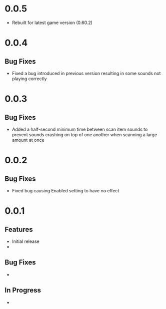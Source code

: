 ﻿# 0.0.5

- Rebuilt for latest game version (0.60.2)

# 0.0.4

## Bug Fixes
- Fixed a bug introduced in previous version resulting in some sounds not playing correctly

# 0.0.3

## Bug Fixes
- Added a half-second minimum time between scan item sounds to prevent sounds crashing on top of one another when scanning a large amount at once 

# 0.0.2

## Bug Fixes
- Fixed bug causing Enabled setting to have no effect

# 0.0.1

## Features
- Initial release
-

## Bug Fixes
- 

## In Progress
- 
